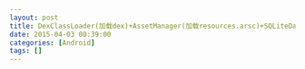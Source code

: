 ```yaml
---
layout: post
title: DexClassLoader(加载dex)+AssetManager(加载resources.arsc)+SQLiteDatabase(加载db)
date: 2015-04-03 00:39:00
categories: [Android]
tags: []
---
```

             